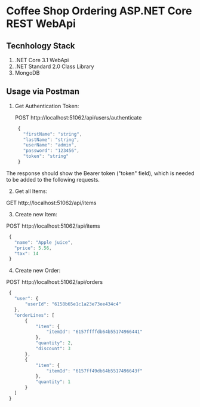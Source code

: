 # Coffee Shop Ordering ASP.NET Core REST WebApi

## Tecnhology Stack

1. .NET Core 3.1 WebApi
2. .NET Standard 2.0 Class Library
3. MongoDB


## Usage via Postman

1. Get Authentication Token:

   POST http://localhost:51062/api/users/authenticate
   ```js
    {
      "firstName": "string",
      "lastName": "string",
      "userName": "admin",
      "password": "123456",
      "token": "string"
    }
   ```

  The response should show the Bearer token ("token" field), which is needed to be added to the following requests.

2. Get all Items:

  GET http://localhost:51062/api/items

3. Create new Item:

  POST http://localhost:51062/api/items
   ```js
    {
      "name": "Apple juice",
      "price": 5.56,
      "tax": 14
    }
   ```

4. Create new Order:

  POST http://localhost:51062/api/orders
   ```js
    {
      "user": {
          "userId": "6158b65e1c1a23e73ee434c4"
      },
      "orderLines": [
          {
              "item": {
                  "itemId": "6157ffffdb64b55174966441"
              },
              "quantity": 2,
              "discount": 3
          },
          {
              "item": {
                  "itemId": "6157ff49db64b5517496643f"
              },
              "quantity": 1
          }      
      ]
    }
   ```
